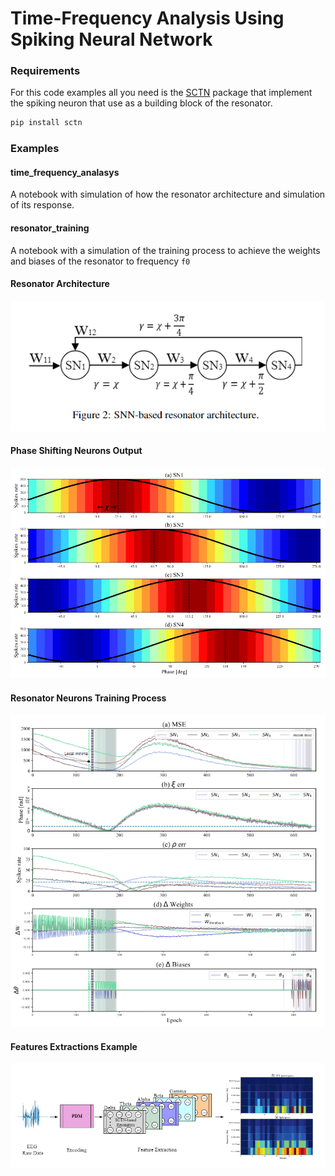 # Time-Frequency Analysis Using Spiking Neural Network


### Requirements
For this code examples all you need is the [SCTN](https://github.com/NeuromorphicLabBGU/SCTN/tree/main) package that implement the spiking neuron that use as a building block of the resonator. 
```bash
pip install sctn
```

### Examples
#### time_frequency_analasys
A notebook with simulation of how the resonator architecture and simulation of its response.

#### resonator_training
A notebook with a simulation of the training process to achieve the weights and biases of the resonator to frequency `f0`


#### Resonator Architecture
![](res/resonator-architecture.png)

#### Phase Shifting Neurons Output
![](res/neurons-outputs.png)

#### Resonator Neurons Training Process
![](res/resonator-training.png)

#### Features Extractions Example
![](res/features-extractions-example.png)

